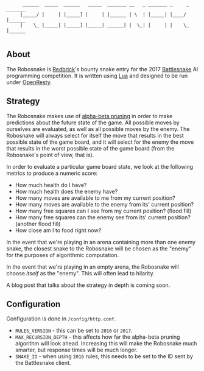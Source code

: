 ```
      ______  _____  ______   _____  _______ __   _ _______ _     _ _______
     |_____/ |     | |_____] |     | |______ | \  | |_____| |____/  |______
     |    \_ |_____| |_____] |_____| ______| |  \_| |     | |    \_ |______
                                                                           
```

## About
The Robosnake is [Redbrick](http://www.rdbrck.com)'s bounty snake entry for the 2017 [Battlesnake](http://www.battlesnake.io) AI programming competition. It is written using [Lua](https://www.lua.org/) and designed to be run under [OpenResty](http://openresty.org/).

## Strategy
The Robosnake makes use of [alpha-beta pruning](https://en.wikipedia.org/wiki/Alpha%E2%80%93beta_pruning) in order to make predictions about the future state of the game. All possible moves by ourselves are evaluated, as well as all possible moves by the enemy. The Robosnake will always select for itself the move that results in the best possible state of the game board, and it will select for the enemy the move that results in the worst possible state of the game board (from the Robosnake's point of view, that is).

In order to evaluate a particular game board state, we look at the following metrics to produce a numeric score:

* How much health do I have?
* How much health does the enemy have?
* How many moves are available to me from my current position?
* How many moves are available to the enemy from its' current position?
* How many free squares can I see from my current position? (flood fill)
* How many free squares can the enemy see from its' current position? (another flood fill)
* How close am I to food right now?

In the event that we're playing in an arena containing more than one enemy snake, the closest snake to the Robosnake will be chosen as the "enemy" for the purposes of algorithmic computation.

In the event that we're playing in an empty arena, the Robosnake will choose *itself* as the "enemy". This will often lead to hilarity.

A blog post that talks about the strategy in depth is coming soon.


## Configuration
Configuration is done in `/config/http.conf`. 

* `RULES_VERSION` - this can be set to `2016` or `2017`. 
* `MAX_RECURSION_DEPTH` - this affects how far the alpha-beta pruning algorithm will look ahead. Increasing this will make the Robosnake much smarter, but response times will be much longer.
* `SNAKE_ID` - when using `2016` rules, this needs to be set to the ID sent by the Battlesnake client.


